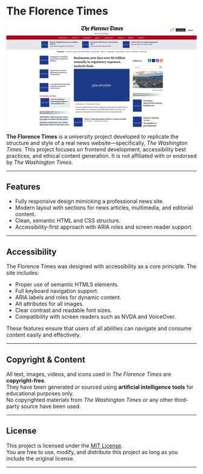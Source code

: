 # The Florence Times

![The Florence Times Screenshot](./showcase.png)

**The Florence Times** is a university project developed to replicate the structure and style of a real news website—specifically, *The Washington Times*. This project focuses on frontend development, accessibility best practices, and ethical content generation. It is not affiliated with or endorsed by *The Washington Times*.

---

## Features

- Fully responsive design mimicking a professional news site.
- Modern layout with sections for news articles, multimedia, and editorial content.
- Clean, semantic HTML and CSS structure.
- Accessibility-first approach with ARIA roles and screen reader support.

---

## Accessibility

The Florence Times was designed with accessibility as a core principle. The site includes:

- Proper use of semantic HTML5 elements.
- Full keyboard navigation support.
- ARIA labels and roles for dynamic content.
- Alt attributes for all images.
- Clear contrast and readable font sizes.
- Compatibility with screen readers such as NVDA and VoiceOver.

These features ensure that users of all abilities can navigate and consume content easily and effectively.

---

## Copyright & Content

All text, images, videos, and icons used in *The Florence Times* are **copyright-free**.  
They have been generated or sourced using **artificial intelligence tools** for educational purposes only.  
No copyrighted materials from *The Washington Times* or any other third-party source have been used.

---

## License

This project is licensed under the [MIT License](./LICENSE).  
You are free to use, modify, and distribute this project as long as you include the original license.

---

